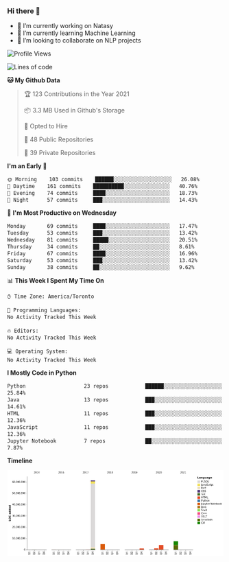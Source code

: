 ### Hi there 👋

<!--
**disooqi/disooqi** is a ✨ _special_ ✨ repository because its `README.md` (this file) appears on your GitHub profile.
-->
- 🔭 I’m currently working on Natasy
- 🌱 I’m currently learning Machine Learning
- 👯 I’m looking to collaborate on NLP projects
<!--
- 🤔 I’m looking for help with ...
- 💬 Ask me about ...
- 📫 How to reach me: http://mohamed.eldesouki.ca
- 😄 Pronouns: ...
- ⚡ Fun fact: ...
-->

<!--START_SECTION:waka-->
![Profile Views](http://img.shields.io/badge/Profile%20Views-12-blue)

![Lines of code](https://img.shields.io/badge/From%20Hello%20World%20I%27ve%20Written-80.8%20million%20lines%20of%20code-blue)

**🐱 My Github Data** 

> 🏆 123 Contributions in the Year 2021
 > 
> 📦 3.3 MB Used in Github's Storage 
 > 
> 💼 Opted to Hire
 > 
> 📜 48 Public Repositories 
 > 
> 🔑 39 Private Repositories  
 > 
**I'm an Early 🐤** 

```text
🌞 Morning    103 commits    ██████░░░░░░░░░░░░░░░░░░░   26.08% 
🌆 Daytime    161 commits    ██████████░░░░░░░░░░░░░░░   40.76% 
🌃 Evening    74 commits     ████░░░░░░░░░░░░░░░░░░░░░   18.73% 
🌙 Night      57 commits     ███░░░░░░░░░░░░░░░░░░░░░░   14.43%

```
📅 **I'm Most Productive on Wednesday** 

```text
Monday       69 commits     ████░░░░░░░░░░░░░░░░░░░░░   17.47% 
Tuesday      53 commits     ███░░░░░░░░░░░░░░░░░░░░░░   13.42% 
Wednesday    81 commits     █████░░░░░░░░░░░░░░░░░░░░   20.51% 
Thursday     34 commits     ██░░░░░░░░░░░░░░░░░░░░░░░   8.61% 
Friday       67 commits     ████░░░░░░░░░░░░░░░░░░░░░   16.96% 
Saturday     53 commits     ███░░░░░░░░░░░░░░░░░░░░░░   13.42% 
Sunday       38 commits     ██░░░░░░░░░░░░░░░░░░░░░░░   9.62%

```


📊 **This Week I Spent My Time On** 

```text
⌚︎ Time Zone: America/Toronto

💬 Programming Languages: 
No Activity Tracked This Week

🔥 Editors: 
No Activity Tracked This Week

💻 Operating System: 
No Activity Tracked This Week

```

**I Mostly Code in Python** 

```text
Python                   23 repos            ██████░░░░░░░░░░░░░░░░░░░   25.84% 
Java                     13 repos            ███░░░░░░░░░░░░░░░░░░░░░░   14.61% 
HTML                     11 repos            ███░░░░░░░░░░░░░░░░░░░░░░   12.36% 
JavaScript               11 repos            ███░░░░░░░░░░░░░░░░░░░░░░   12.36% 
Jupyter Notebook         7 repos             ██░░░░░░░░░░░░░░░░░░░░░░░   7.87%

```


**Timeline**

![Chart not found](https://raw.githubusercontent.com/disooqi/disooqi/master/charts/bar_graph.png) 


<!--END_SECTION:waka-->

